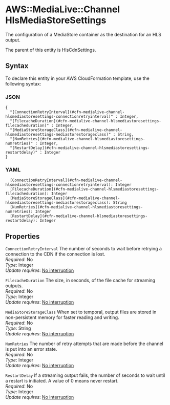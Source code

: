 # AWS::MediaLive::Channel HlsMediaStoreSettings<a name="aws-properties-medialive-channel-hlsmediastoresettings"></a>

The configuration of a MediaStore container as the destination for an HLS output\.

The parent of this entity is HlsCdnSettings\.

## Syntax<a name="aws-properties-medialive-channel-hlsmediastoresettings-syntax"></a>

To declare this entity in your AWS CloudFormation template, use the following syntax:

### JSON<a name="aws-properties-medialive-channel-hlsmediastoresettings-syntax.json"></a>

```
{
  "[ConnectionRetryInterval](#cfn-medialive-channel-hlsmediastoresettings-connectionretryinterval)" : Integer,
  "[FilecacheDuration](#cfn-medialive-channel-hlsmediastoresettings-filecacheduration)" : Integer,
  "[MediaStoreStorageClass](#cfn-medialive-channel-hlsmediastoresettings-mediastorestorageclass)" : String,
  "[NumRetries](#cfn-medialive-channel-hlsmediastoresettings-numretries)" : Integer,
  "[RestartDelay](#cfn-medialive-channel-hlsmediastoresettings-restartdelay)" : Integer
}
```

### YAML<a name="aws-properties-medialive-channel-hlsmediastoresettings-syntax.yaml"></a>

```
  [ConnectionRetryInterval](#cfn-medialive-channel-hlsmediastoresettings-connectionretryinterval): Integer
  [FilecacheDuration](#cfn-medialive-channel-hlsmediastoresettings-filecacheduration): Integer
  [MediaStoreStorageClass](#cfn-medialive-channel-hlsmediastoresettings-mediastorestorageclass): String
  [NumRetries](#cfn-medialive-channel-hlsmediastoresettings-numretries): Integer
  [RestartDelay](#cfn-medialive-channel-hlsmediastoresettings-restartdelay): Integer
```

## Properties<a name="aws-properties-medialive-channel-hlsmediastoresettings-properties"></a>

`ConnectionRetryInterval`  <a name="cfn-medialive-channel-hlsmediastoresettings-connectionretryinterval"></a>
The number of seconds to wait before retrying a connection to the CDN if the connection is lost\.  
*Required*: No  
*Type*: Integer  
*Update requires*: [No interruption](https://docs.aws.amazon.com/AWSCloudFormation/latest/UserGuide/using-cfn-updating-stacks-update-behaviors.html#update-no-interrupt)

`FilecacheDuration`  <a name="cfn-medialive-channel-hlsmediastoresettings-filecacheduration"></a>
The size, in seconds, of the file cache for streaming outputs\.  
*Required*: No  
*Type*: Integer  
*Update requires*: [No interruption](https://docs.aws.amazon.com/AWSCloudFormation/latest/UserGuide/using-cfn-updating-stacks-update-behaviors.html#update-no-interrupt)

`MediaStoreStorageClass`  <a name="cfn-medialive-channel-hlsmediastoresettings-mediastorestorageclass"></a>
When set to temporal, output files are stored in non\-persistent memory for faster reading and writing\.  
*Required*: No  
*Type*: String  
*Update requires*: [No interruption](https://docs.aws.amazon.com/AWSCloudFormation/latest/UserGuide/using-cfn-updating-stacks-update-behaviors.html#update-no-interrupt)

`NumRetries`  <a name="cfn-medialive-channel-hlsmediastoresettings-numretries"></a>
The number of retry attempts that are made before the channel is put into an error state\.  
*Required*: No  
*Type*: Integer  
*Update requires*: [No interruption](https://docs.aws.amazon.com/AWSCloudFormation/latest/UserGuide/using-cfn-updating-stacks-update-behaviors.html#update-no-interrupt)

`RestartDelay`  <a name="cfn-medialive-channel-hlsmediastoresettings-restartdelay"></a>
If a streaming output fails, the number of seconds to wait until a restart is initiated\. A value of 0 means never restart\.  
*Required*: No  
*Type*: Integer  
*Update requires*: [No interruption](https://docs.aws.amazon.com/AWSCloudFormation/latest/UserGuide/using-cfn-updating-stacks-update-behaviors.html#update-no-interrupt)